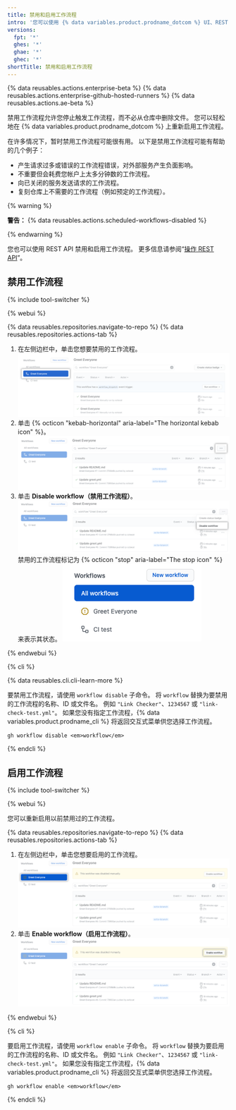 ```yaml
---
title: 禁用和启用工作流程
intro: '您可以使用 {% data variables.product.prodname_dotcom %} UI、REST API 或 {% data variables.product.prodname_cli %} 禁用并重新启用工作流程。'
versions:
  fpt: '*'
  ghes: '*'
  ghae: '*'
  ghec: '*'
shortTitle: 禁用和启用工作流程
---
```


{% data reusables.actions.enterprise-beta %}
{% data reusables.actions.enterprise-github-hosted-runners %}
{% data reusables.actions.ae-beta %}

禁用工作流程允许您停止触发工作流程，而不必从仓库中删除文件。 您可以轻松地在 {% data variables.product.prodname_dotcom %} 上重新启用工作流程。

在许多情况下，暂时禁用工作流程可能很有用。 以下是禁用工作流程可能有帮助的几个例子：

- 产生请求过多或错误的工作流程错误，对外部服务产生负面影响。
- 不重要但会耗费您帐户上太多分钟数的工作流程。
- 向已关闭的服务发送请求的工作流程。
- 复刻仓库上不需要的工作流程（例如预定的工作流程）。

{% warning %}

**警告：** {% data reusables.actions.scheduled-workflows-disabled %}

{% endwarning %}

您也可以使用 REST API 禁用和启用工作流程。 更多信息请参阅“[操作 REST API](/rest/reference/actions#workflows)”。

## 禁用工作流程

{% include tool-switcher %}

{% webui %}

{% data reusables.repositories.navigate-to-repo %}
{% data reusables.repositories.actions-tab %}
1. 在左侧边栏中，单击您想要禁用的工作流程。 ![操作选择工作流程](/assets/images/actions-select-workflow.png)
1. 单击 {% octicon "kebab-horizontal" aria-label="The horizontal kebab icon" %}。 ![操作烤肉串菜单](/assets/images/help/repository/actions-workflow-menu-kebab.png)
1. 单击 **Disable workflow（禁用工作流程）**。 ![actions disable workflow](/assets/images/help/repository/actions-disable-workflow.png) 禁用的工作流程标记为 {% octicon "stop" aria-label="The stop icon" %} 来表示其状态。 ![操作列表禁用的工作流程](/assets/images/help/repository/actions-find-disabled-workflow.png)

{% endwebui %}

{% cli %}

{% data reusables.cli.cli-learn-more %}

要禁用工作流程，请使用 `workflow disable` 子命令。 将 `workflow` 替换为要禁用的工作流程的名称、ID 或文件名。 例如 `"Link Checker"`、`1234567` 或 `"link-check-test.yml"`。 如果您没有指定工作流程，{% data variables.product.prodname_cli %} 将返回交互式菜单供您选择工作流程。

```shell
gh workflow disable <em>workflow</em>
```

{% endcli %}

## 启用工作流程

{% include tool-switcher %}

{% webui %}

您可以重新启用以前禁用过的工作流程。

{% data reusables.repositories.navigate-to-repo %}
{% data reusables.repositories.actions-tab %}
1. 在左侧边栏中，单击您想要启用的工作流程。 ![操作选择禁用的工作流程](/assets/images/help/repository/actions-select-disabled-workflow.png)
1. 单击 **Enable workflow（启用工作流程）**。 ![操作启用工作流程](/assets/images/help/repository/actions-enable-workflow.png)

{% endwebui %}

{% cli %}

要启用工作流程，请使用 `workflow enable` 子命令。 将 `workflow` 替换为要启用的工作流程的名称、ID 或文件名。 例如 `"Link Checker"`、`1234567` 或 `"link-check-test.yml"`。 如果您没有指定工作流程，{% data variables.product.prodname_cli %} 将返回交互式菜单供您选择工作流程。

```shell
gh workflow enable <em>workflow</em>
```

{% endcli %}
